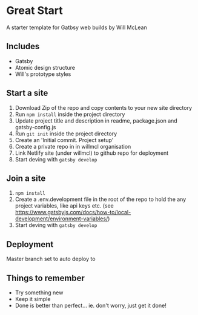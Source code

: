 # Great Start
A starter template for Gatbsy web builds by Will McLean

## Includes
- Gatsby
- Atomic design structure
- Will's prototype styles

## Start a site
1. Download Zip of the repo and copy contents to your new site directory
1. Run `npm install` inside the project directory
2. Update project title and description in readme, package.json and gatsby-config.js
3. Run `git init` inside the project directory
4. Create an 'Initial commit. Project setup'
5. Create a private repo in in willmcl organisation
6. Link Netlify site (under willmcl) to github repo for deployment
7. Start deving with `gatsby develop`

## Join a site
1. `npm install`
1. Create a .env.development file in the root of the repo to hold the any project variables, like api keys etc. (see https://www.gatsbyjs.com/docs/how-to/local-development/environment-variables/)
1. Start deving with `gatsby develop`

## Deployment
Master branch set to auto deploy to <insert url here>

## Things to remember
- Try something new
- Keep it simple
- Done is better than perfect... ie. don't worry, just get it done!

